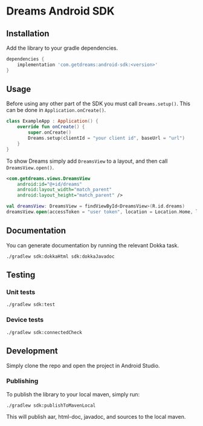 # Dreams Android SDK

## Installation

Add the library to your gradle dependencies.

```gradle
dependencies {
    implementation 'com.getdreams:android-sdk:<version>'
}
```

## Usage

Before using any other part of the SDK you must call `Dreams.setup()`. This can be done in `Application.onCreate()`.

```kotlin
class ExampleApp : Application() {
    override fun onCreate() {
        super.onCreate()
        Dreams.setup(clientId = "your client id", baseUrl = "url")
    }
}
```

To show Dreams simply add `DreamsView` to a layout, and then call `DreamsView.open()`.

```xml
<com.getdreams.views.DreamsView
    android:id="@+id/dreams"
    android:layout_width="match_parent"
    android:layout_height="match_parent" />
```

```kotlin
val dreamsView: DreamsView = findViewById<DreamsView>(R.id.dreams)
dreamsView.open(accessToken = "user token", location = Location.Home, locale = null)
```

## Documentation

You can generate documentation by running the relevant Dokka task.

```shell script
./gradlew sdk:dokkaHtml sdk:dokkaJavadoc
```

## Testing

### Unit tests

```shell script
./gradlew sdk:test
```

### Device tests

```shell script
./gradlew sdk:connectedCheck
```

## Development

Simply clone the repo and open the project in Android Studio.

### Publishing

To publish the library to your local maven, simply run:

```shell script
./gradlew sdk:publishToMavenLocal
```

This will publish aar, html-doc, javadoc, and sources to the local maven.
